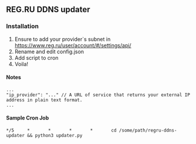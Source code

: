 ## REG.RU DDNS updater 
### Installation
1. Ensure to add your provider`s subnet in https://www.reg.ru/user/account/#/settings/api/
2. Rename and edit config.json
3. Add script to cron
4. Voila!

#### Notes
``` 
...
"ip_provider": "..." // A URL of service that returns your external IP address in plain text format. 
...
```
#### Sample Cron Job
```
*/5     *       *       *       *       cd /some/path/regru-ddns-updater && python3 updater.py
```